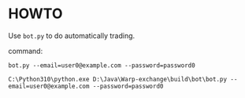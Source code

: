 # HOWTO

Use `bot.py` to do automatically trading.

command:

```
bot.py --email=user0@example.com --password=password0
```

```
C:\Python310\python.exe D:\Java\Warp-exchange\build\bot\bot.py --email=user0@example.com --password=password0
```